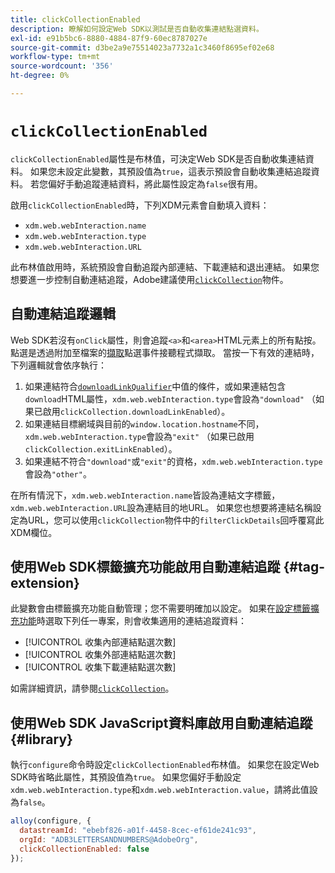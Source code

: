 ```yaml
---
title: clickCollectionEnabled
description: 瞭解如何設定Web SDK以測試是否自動收集連結點選資料。
exl-id: e91b5bc6-8880-4884-87f9-60ec8787027e
source-git-commit: d3be2a9e75514023a7732a1c3460f8695ef02e68
workflow-type: tm+mt
source-wordcount: '356'
ht-degree: 0%

---
```


# `clickCollectionEnabled`

`clickCollectionEnabled`屬性是布林值，可決定Web SDK是否自動收集連結資料。 如果您未設定此變數，其預設值為`true`，這表示預設會自動收集連結追蹤資料。 若您偏好手動追蹤連結資料，將此屬性設定為`false`很有用。

啟用`clickCollectionEnabled`時，下列XDM元素會自動填入資料：

* `xdm.web.webInteraction.name`
* `xdm.web.webInteraction.type`
* `xdm.web.webInteraction.URL`

此布林值啟用時，系統預設會自動追蹤內部連結、下載連結和退出連結。 如果您想要進一步控制自動連結追蹤，Adobe建議使用[`clickCollection`](clickcollection.md)物件。

## 自動連結追蹤邏輯

Web SDK若沒有`onClick`屬性，則會追蹤`<a>`和`<area>`HTML元素上的所有點按。 點選是透過附加至檔案的[擷取](https://www.w3.org/TR/uievents/#capture-phase)點選事件接聽程式擷取。 當按一下有效的連結時，下列邏輯就會依序執行：

1. 如果連結符合[`downloadLinkQualifier`](downloadlinkqualifier.md)中值的條件，或如果連結包含`download`HTML屬性，`xdm.web.webInteraction.type`會設為`"download"` （如果已啟用`clickCollection.downloadLinkEnabled`）。
1. 如果連結目標網域與目前的`window.location.hostname`不同，`xdm.web.webInteraction.type`會設為`"exit"` （如果已啟用`clickCollection.exitLinkEnabled`）。
1. 如果連結不符合`"download"`或`"exit"`的資格，`xdm.web.webInteraction.type`會設為`"other"`。

在所有情況下，`xdm.web.webInteraction.name`皆設為連結文字標籤，`xdm.web.webInteraction.URL`設為連結目的地URL。 如果您也想要將連結名稱設定為URL，您可以使用`clickCollection`物件中的`filterClickDetails`回呼覆寫此XDM欄位。

## 使用Web SDK標籤擴充功能啟用自動連結追蹤 {#tag-extension}

此變數會由標籤擴充功能自動管理；您不需要明確加以設定。 如果在[設定標籤擴充功能](/help/tags/extensions/client/web-sdk/web-sdk-extension-configuration.md)時選取下列任一專案，則會收集適用的連結追蹤資料：

* [!UICONTROL 收集內部連結點選次數]
* [!UICONTROL 收集外部連結點選次數]
* [!UICONTROL 收集下載連結點選次數]

如需詳細資訊，請參閱[`clickCollection`](clickcollection.md)。

## 使用Web SDK JavaScript資料庫啟用自動連結追蹤 {#library}

執行`configure`命令時設定`clickCollectionEnabled`布林值。 如果您在設定Web SDK時省略此屬性，其預設值為`true`。 如果您偏好手動設定`xdm.web.webInteraction.type`和`xdm.web.webInteraction.value`，請將此值設為`false`。

```js
alloy(configure, {
  datastreamId: "ebebf826-a01f-4458-8cec-ef61de241c93",
  orgId: "ADB3LETTERSANDNUMBERS@AdobeOrg",
  clickCollectionEnabled: false
});
```
